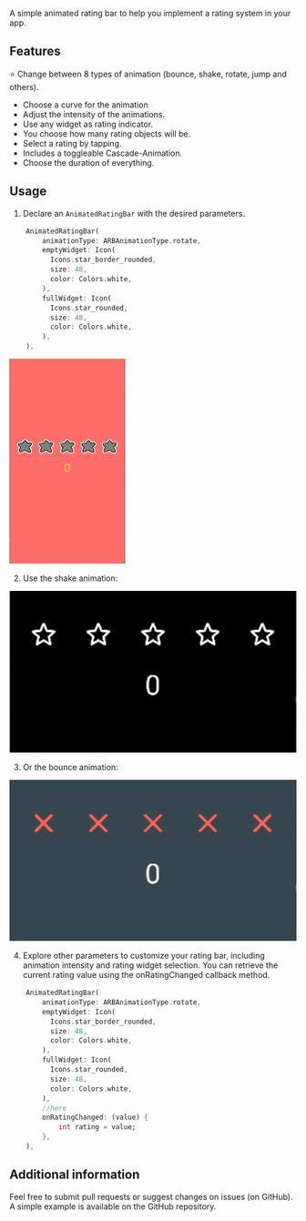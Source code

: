 <!--
This README describes the package. If you publish this package to pub.dev,
this README's contents appear on the landing page for your package.

For information about how to write a good package README, see the guide for
[writing package pages](https://dart.dev/guides/libraries/writing-package-pages).

For general information about developing packages, see the Dart guide for
[creating packages](https://dart.dev/guides/libraries/create-library-packages)
and the Flutter guide for
[developing packages and plugins](https://flutter.dev/developing-packages).
-->

A simple animated rating bar to help you implement a rating system in your app.

## Features

:star: Change between 8 types of animation (bounce, shake, rotate, jump and others).
* Choose a curve for the animation
* Adjust the intensity of the animations.
* Use any widget as rating indicator.
* You choose how many rating objects will be.
* Select a rating by tapping.
* Includes a toggleable Cascade-Animation.
* Choose the duration of everything.

## Usage

1. Declare an `AnimatedRatingBar` with the desired parameters.

```dart
    AnimatedRatingBar(
        animationType: ARBAnimationType.rotate,
        emptyWidget: Icon(
          Icons.star_border_rounded,
          size: 48,
          color: Colors.white,
        ),
        fullWidget: Icon(
          Icons.star_rounded,
          size: 48,
          color: Colors.white,
        ),
    ),
```
![DEMO1](example/assets/rotate.gif) 


2. Use the shake animation:

![DEMO2](example/assets/shake.gif) 

3. Or the bounce animation:

![DEMO3](example/assets/bounce.gif)

4. Explore other parameters to customize your rating bar, including animation intensity and rating widget selection. You can retrieve the current rating value using the onRatingChanged callback method.

```dart
    AnimatedRatingBar(
        animationType: ARBAnimationType.rotate,
        emptyWidget: Icon(
          Icons.star_border_rounded,
          size: 48,
          color: Colors.white,
        ),
        fullWidget: Icon(
          Icons.star_rounded,
          size: 48,
          color: Colors.white,
        ),
        //here
        onRatingChanged: (value) {
            int rating = value;
        },
    ),
```


## Additional information

Feel free to submit pull requests or suggest changes on issues (on GitHub). A simple example is available on the GitHub repository.
